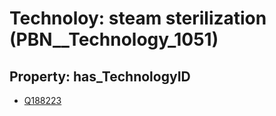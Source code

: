 # Technoloy: __steam sterilization__ (PBN__Technology_1051)

## Property: has_TechnologyID

* [Q188223](Q188223)

